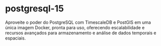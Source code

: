 # postgresql-15
Aproveite o poder do PostgreSQL com TimescaleDB e PostGIS em uma única imagem Docker, pronta para uso, oferecendo escalabilidade e recursos avançados para armazenamento e análise de dados temporais e espaciais.
